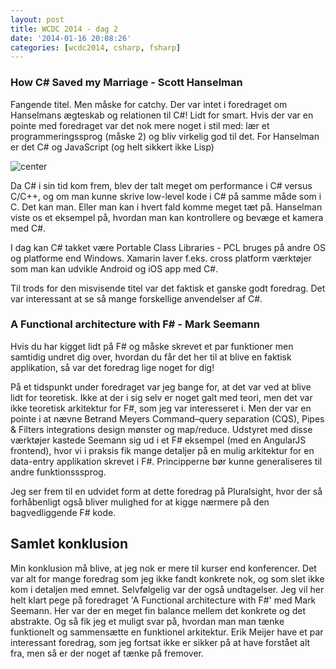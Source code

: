 ```yaml
---
layout: post
title: WCDC 2014 - dag 2
date: '2014-01-16 20:08:26'
categories: [wcdc2014, csharp, fsharp]
---
```

### How C# Saved my Marriage - Scott Hanselman

Fangende titel. Men måske for catchy. Der var intet i foredraget om Hanselmans ægteskab og relationen til C#! Lidt for smart. Hvis der var en pointe med foredraget var det nok mere noget i stil med: lær et programmeringssprog (måske 2) og bliv virkelig god til det. For Hanselman er det C# og JavaScript (og helt sikkert ikke Lisp)

<!--more-->

![center](http://imgs.xkcd.com/comics/lisp_cycles.png)

Da C# i sin tid kom frem, blev der talt meget om performance i C# versus C/C++, og om man kunne skrive low-level kode i C# på samme måde som i C. Det kan man. Eller man kan i hvert fald komme meget tæt på. Hanselman viste os et eksempel på, hvordan man kan kontrollere og bevæge et kamera med C#.

I dag kan C# takket være Portable Class Libraries - PCL bruges på andre OS og platforme end Windows. Xamarin laver f.eks. cross platform værktøjer som man kan udvikle Android og iOS app med C#.

Til trods for den misvisende titel var det faktisk et ganske godt foredrag. Det var interessant at se så mange forskellige anvendelser af C#.

### A Functional architecture with F# - Mark Seemann

Hvis du har kigget lidt på F# og måske skrevet et par funktioner men samtidig undret dig over, hvordan du får det her til at blive en faktisk applikation, så var det foredrag lige noget for dig!

På et tidspunkt under foredraget var jeg bange for, at det var ved at blive lidt for teoretisk. Ikke at der i sig selv er noget galt med teori, men det var ikke teoretisk arkitektur for F#, som jeg var interesseret i. Men der var en pointe i at nævne Betrand Meyers Command–query separation (CQS), Pipes & Filters integrations design mønster og map/reduce. Udstyret med disse værktøjer kastede Seemann sig ud i et F# eksempel (med en AngularJS frontend), hvor vi i praksis fik mange detaljer på en mulig arkitektur for en data-entry applikation skrevet i F#. Principperne bør kunne generaliseres til andre funktionsssprog. 

Jeg ser frem til en udvidet form at dette foredrag på Pluralsight, hvor der så forhåbenligt også bliver mulighed for at kigge nærmere på den bagvedliggende F# kode. 

## Samlet konklusion
Min konklusion må blive, at jeg nok er mere til kurser end konferencer. Det var alt for mange foredrag som jeg ikke fandt konkrete nok, og som slet ikke kom i detaljen med emnet. Selvfølgelig var der også undtagelser. Jeg vil her helt klart pege på foredraget 'A Functional architecture with F#' med Mark Seemann. Her var der en meget fin balance mellem det konkrete og det abstrakte. Og så fik jeg et muligt svar på, hvordan man man tænke funktionelt og sammensætte en funktionel arkitektur. Erik Meijer have et par interessant foredrag, som jeg fortsat ikke er sikker på at have forstået alt fra, men så er der noget af tænke på fremover.
